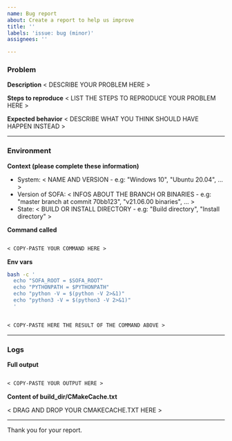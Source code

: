 ```yaml
---
name: Bug report
about: Create a report to help us improve
title: ''
labels: 'issue: bug (minor)'
assignees: ''

---
```


### Problem

**Description**
< DESCRIBE YOUR PROBLEM HERE >

**Steps to reproduce**
< LIST THE STEPS TO REPRODUCE YOUR PROBLEM HERE >

**Expected behavior**
< DESCRIBE WHAT YOU THINK SHOULD HAVE HAPPEN INSTEAD >

---------------------------------------------

### Environment

**Context (please complete these information)**

- System: < NAME AND VERSION - e.g: "Windows 10", "Ubuntu 20.04", ... >
- Version of SOFA: < INFOS ABOUT THE BRANCH OR BINARIES - e.g: "master branch at commit 70bb123", "v21.06.00 binaries", ... >
- State: < BUILD OR INSTALL DIRECTORY - e.g: "Build directory", "Install directory" >

**Command called**

```txt

< COPY-PASTE YOUR COMMAND HERE >

```

**Env vars**

```bash
bash -c '
  echo "SOFA_ROOT = $SOFA_ROOT"
  echo "PYTHONPATH = $PYTHONPATH"
  echo "python -V = $(python -V 2>&1)"
  echo "python3 -V = $(python3 -V 2>&1)"
  '
```

```txt

< COPY-PASTE HERE THE RESULT OF THE COMMAND ABOVE >

```

---------------------------------------------

### Logs

**Full output**

```txt

< COPY-PASTE YOUR OUTPUT HERE >

```

**Content of build_dir/CMakeCache.txt**

< DRAG AND DROP YOUR CMAKECACHE.TXT HERE >

---------------------------------------------

Thank you for your report.
